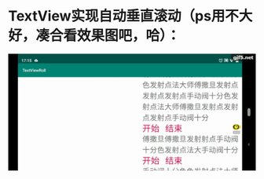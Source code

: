 ﻿# TextView实现自动垂直滚动（ps用不大好，凑合看效果图吧，哈）：

![1](https://github.com/wuqingsen/TextViewRollWu/blob/master/%E6%95%88%E6%9E%9C%E5%9B%BE/gif5%E6%96%B0%E6%96%87%E4%BB%B6.gif)  


